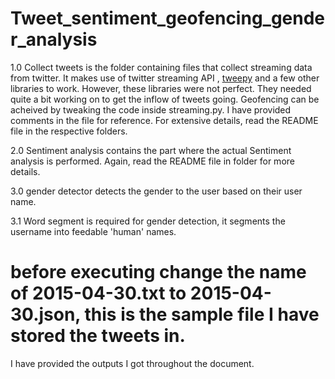 # Tweet_sentiment_geofencing_gender_analysis
1.0 Collect tweets is the folder containing files that collect streaming data from twitter. It makes use of twitter streaming API , <a href="https://github.com/tweepy/tweepy">tweepy</a> and a few other libraries to work. However, these libraries were not perfect. They needed quite a bit working on to get the inflow of tweets going. Geofencing can be acheived by tweaking the code inside streaming.py. I have provided comments in the file for reference. For extensive details, read the README file in the respective folders.

2.0 Sentiment analysis contains the part where the actual Sentiment analysis is performed. Again, read the README file in folder for more details.

3.0 gender detector detects the gender to the user based on their user name.

3.1 Word segment is required for gender detection, it segments the username into feedable 'human' names.
# before executing change the name of 2015-04-30.txt to 2015-04-30.json, this is the sample file I have stored the tweets in.

I have provided the outputs I got throughout the document.

